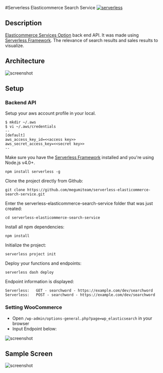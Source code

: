 #Serverless Elasticommerce Search Service
[![serverless](http://public.serverless.com/badges/v3.svg)](http://www.serverless.com)
## Description
[Elasticommerce Services Option](https://amimoto-ami.com/plans/option-services/elasticommerce-services-option/) back end API.
It was made using [Serverless Framework](http://docs.serverless.com/v0.5.0/docs).
The relevance of search results and sales results to visualize.

## Architecture
<img src="https://raw.githubusercontent.com/megumiteam/serverless-elasticommerce-search-service/master/screenshot-2.png" title="screenshot"/>

## Setup
### Backend API
Setup your aws account profile in your local.
```
$ mkdir ~/.aws
$ vi ~/.aws/credentials
--
[default]
aws_access_key_id=<<access key>>
aws_secret_access_key=<<secret key>>
--
```

Make sure you have the [Serverless Framework](http://www.serverless.com) installed and you're using Node.js v4.0+. 
```
npm install serverless -g
```

Clone the project directly from Github:
```
git clone https://github.com/megumiteam/serverless-elasticommerce-search-service.git
```

Enter the serverless-elasticommerce-search-service folder that was just created:
```
cd serverless-elasticommerce-search-service
```

Install all npm dependencies:
```
npm install
```

Initialize the project:
```
serverless project init
```

Deploy your functions and endpoints:
```
serverless dash deploy
```

Endpoint information is displayed:
```
Serverless:   GET - searchword - https://example.com/dev/searchword  
Serverless:   POST - searchword - https://example.com/dev/searchword  
```

### Setting WooCommerce
- Open `/wp-admin/options-general.php?page=wp_elasticsearch` in your browser
- Input Endpoint below:
<img src="https://raw.githubusercontent.com/megumiteam/serverless-elasticommerce-search-service/master/screenshot-3.png" title="screenshot"/>


## Sample Screen
<img src="https://raw.githubusercontent.com/megumiteam/serverless-elasticommerce-search-service/master/screenshot-1.png" title="screenshot"/>
